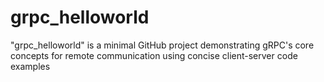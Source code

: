 # grpc_helloworld
"grpc_helloworld" is a minimal GitHub project demonstrating gRPC's core concepts for remote communication using concise client-server code examples
